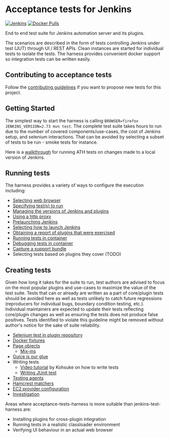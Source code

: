 # Acceptance tests for Jenkins

[![Jenkins](https://ci.jenkins.io/job/Core/job/acceptance-test-harness/job/master/badge/icon)](https://ci.jenkins.io/job/Core/job/acceptance-test-harness/job/master/)
[![Docker Pulls](https://img.shields.io/docker/pulls/jenkins/ath.svg)](https://hub.docker.com/r/jenkins/ath/)

End to end test suite for Jenkins automation server and its plugins.

The scenarios are described in the form of tests controlling Jenkins under test (JUT) through UI / REST APIs. Clean instances
are started for individual tests to isolate the tests. The harness provides convenient docker support so integration tests
can be written easily.

## Contributing to acceptance tests  

Follow the [contributing guidelines](docs/CONTRIBUTING.md) if you want to propose new tests for this project.

## Getting Started

The simplest way to start the harness is calling `BROWSER=firefox JENKINS_VERSION=2.73 mvn test`. The complete test suite
takes hours to run due to the number of covered components/use-cases, the cost of Jenkins setup, and selenium interactions.
That can be avoided by selecting a subset of tests to be run - smoke tests for instance.

Here is a [walkthrough](docs/WALKTHROUGH.md) for running ATH tests on changes made to a local version of Jenkins.

## Running tests

The harness provides a variety of ways to configure the execution including:

* [Selecting web browser](docs/BROWSER.md)
* [Specifying test(s) to run](docs/SINGLE-TEST.md)
* [Managing the versions of Jenkins and plugins](docs/SUT-VERSIONS.md)
* [Using a http proxy](docs/USING-A-HTTP-PROXY.md)
* [Prelaunching Jenkins](docs/PRELAUNCH.md)
* [Selecting how to launch Jenkins](docs/CONTROLLER.md)
* [Obtaining a report of plugins that were exercised](docs/EXERCISEDPLUGINSREPORTER.md)
* [Running tests in container](docs/DOCKER.md)
* [Debugging tests in container](docs/DOCKER.md#debugging-tests-in-a-docker-container)
* [Capture a support bundle](docs/SUPPORT-BUNDLE.md)
* Selecting tests based on plugins they cover (TODO)

## Creating tests

Given how long it takes for the suite to run, test authors are advised to focus on the most popular plugins and
use-cases to maximize the value of the test suite. Tests that can or already are written as a part of core/plugin tests
should be avoided here as well as tests unlikely to catch future regressions (reproducers for individual bugs, boundary
condition testing, etc.). Individual maintainers are expected to update their tests reflecting core/plugin changes as
well as ensuring the tests does not produce false positives. Tests identified to violate this guideline might be removed
without author's notice for the sake of suite reliability.

* [Selenium test in plugin repository](docs/EXTERNAL.md)
* [Docker fixtures](docs/FIXTURES.md)
* [Page objects](docs/PAGE-OBJECTS.md)
    * [Mix-ins](docs/MIXIN.md)
* [Guice is our glue](docs/GUICE.md)
* Writing tests
    * [Video tutorial](https://www.youtube.com/watch?v=ZHAiywgMG-M) by Kohsuke on how to write tests
    * [Writing JUnit test](docs/JUNIT.md)
* [Testing agents](docs/AGENT.md)
* [Hamcrest matchers](docs/MATCHERS.md)
* [EC2 provider configuration](docs/EC2-CONFIG.md)
* [Investigation](docs/INVESTIGATION.md)

Areas where acceptance-tests-harness is more suitable than jenkins-test-harness are:

- Installing plugins for cross-plugin integration
- Running tests in a realistic classloader environment
- Verifying UI behaviour in an actual web browser
